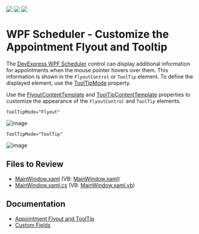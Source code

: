 <!-- default badges list -->
![](https://img.shields.io/endpoint?url=https://codecentral.devexpress.com/api/v1/VersionRange/128655894/22.2.2%2B)
[![](https://img.shields.io/badge/Open_in_DevExpress_Support_Center-FF7200?style=flat-square&logo=DevExpress&logoColor=white)](https://supportcenter.devexpress.com/ticket/details/T584389)
[![](https://img.shields.io/badge/📖_How_to_use_DevExpress_Examples-e9f6fc?style=flat-square)](https://docs.devexpress.com/GeneralInformation/403183)
<!-- default badges end -->

# WPF Scheduler - Customize the Appointment Flyout and Tooltip

The [DevExpress WPF Scheduler](https://docs.devexpress.com/WPF/114881/controls-and-libraries/scheduler) control can display additional information for appointments when the mouse pointer hovers over them. This information is shown in the `FlyoutControl` or `ToolTip` element. To define the displayed element, use the [ToolTipMode](https://docs.devexpress.com/WPF/DevExpress.Xpf.Scheduling.SchedulerControl.ToolTipMode) property.

Use the [FlyoutContentTemplate](https://docs.devexpress.com/WPF/DevExpress.Xpf.Scheduling.SchedulerControl.FlyoutContentTemplate) and [ToolTipContentTemplate](https://docs.devexpress.com/WPF/DevExpress.Xpf.Scheduling.SchedulerControl.ToolTipContentTemplate) properties to customize the appearance of the `FlyoutControl` and `ToolTip` elements.

`ToolTipMode="Flyout"`

![image](https://user-images.githubusercontent.com/65009440/219376802-c8e7d91f-9750-4130-bbdb-d8189c89ae06.png)

`ToolTipMode="ToolTip"`

![image](https://user-images.githubusercontent.com/65009440/219376886-b52379dd-7619-474c-8437-a52cc1ee6e7e.png)

## Files to Review

* [MainWindow.xaml](./CS/CustomAppointmentFlyoutExample/MainWindow.xaml) (VB: [MainWindow.xaml](./VB/CustomAppointmentFlyoutExample/MainWindow.xaml))
* [MainWindow.xaml.cs](./CS/CustomAppointmentFlyoutExample/MainWindow.xaml.cs) (VB: [MainWindow.xaml.vb](./VB/CustomAppointmentFlyoutExample/MainWindow.xaml.vb))

## Documentation

* [Appointment Flyout and ToolTip](https://docs.devexpress.com/WPF/119798/controls-and-libraries/scheduler/visual-elements/appointment-flyout)
* [Custom Fields](https://docs.devexpress.com/WPF/119962/controls-and-libraries/scheduler/data-binding/custom-fields)
